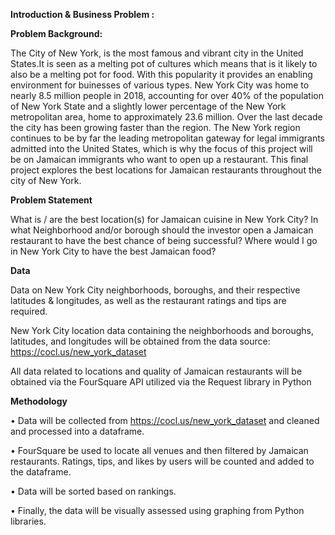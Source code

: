 **Introduction & Business Problem :**  

 **Problem Background:**

  The City of New York, is the most famous and vibrant city in the United States.It is seen as a melting pot of cultures which means that is it likely to also be a melting pot for food.
With this popularity it provides an enabling environment for buinesses of various types.
New York City was home to nearly 8.5 million people in 2018, accounting for over 40% of the population of New York State and a slightly lower percentage of the New York metropolitan area, home to approximately 23.6 million.
Over the last decade the city has been growing faster than the region. The New York region continues to be by far the leading metropolitan gateway for legal immigrants admitted into the United States, which is why the focus of this project will be on Jamaican immigrants who want to open up a restaurant.
This final project explores the best locations for Jamaican restaurants throughout the city of New York.

**Problem Statement**

What is / are the best location(s) for Jamaican cuisine in New York City? In what Neighborhood and/or borough should the investor open a Jamaican restaurant to have the best chance of being successful? Where would I go in New York City to have the best Jamaican food?

**Data**

Data on New York City neighborhoods, boroughs, and their respective latitudes & longitudes,  as well as the restaurant ratings and tips are required.

New York City location data containing the neighborhoods and boroughs, latitudes, and longitudes will be obtained from the data source: https://cocl.us/new_york_dataset

All data related to locations and quality of Jamaican restaurants will be obtained via the FourSquare API utilized via the Request library in Python

**Methodology**

• Data will be collected from https://cocl.us/new_york_dataset and cleaned and processed into a dataframe.

• FourSquare be used to locate all venues and then filtered by Jamaican restaurants. Ratings, tips, and likes by users will be counted and added to the dataframe.

• Data will be sorted based on rankings.

• Finally, the data will be visually assessed using graphing from Python libraries.
